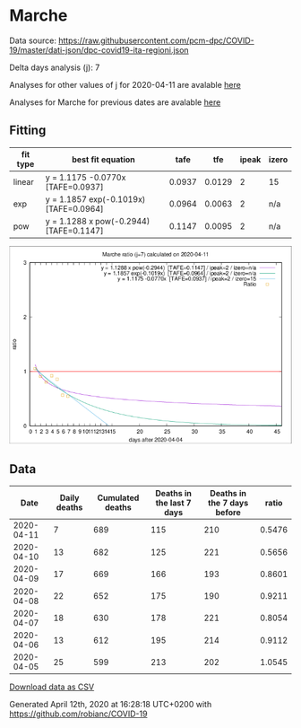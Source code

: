 # Marche

Data source: https://raw.githubusercontent.com/pcm-dpc/COVID-19/master/dati-json/dpc-covid19-ita-regioni.json

Delta days analysis (j): 7

Analyses for other values of j for 2020-04-11 are avalable [here](../README.md)

Analyses for Marche for previous dates are avalable [here](../../README.md)

## Fitting 
|fit type|best fit equation|tafe|tfe|ipeak|izero|
|-------|-----|--------|------|---|---|
|linear|y = 1.1175 -0.0770x  [TAFE=0.0937]|0.0937|0.0129|2|15|
|exp|y = 1.1857 exp(-0.1019x)  [TAFE=0.0964]|0.0964|0.0063|2|n/a|
|pow|y = 1.1288 x pow(-0.2944)  [TAFE=0.1147]|0.1147|0.0095|2|n/a|

![Plot](COVID-19_marche_j7_2020-04-11.png)

## Data
|Date|Daily deaths|Cumulated deaths|Deaths in the last 7 days|Deaths in the 7 days before|ratio|
|----|----------|-----------|-------|--------------------|-----|
|2020-04-11|7|689|115|210|0.5476|
|2020-04-10|13|682|125|221|0.5656|
|2020-04-09|17|669|166|193|0.8601|
|2020-04-08|22|652|175|190|0.9211|
|2020-04-07|18|630|178|221|0.8054|
|2020-04-06|13|612|195|214|0.9112|
|2020-04-05|25|599|213|202|1.0545|

[Download data as CSV](COVID-19_marche_j7_2020-04-11.csv)

Generated April 12th, 2020 at 16:28:18 UTC+0200 with https://github.com/robianc/COVID-19

